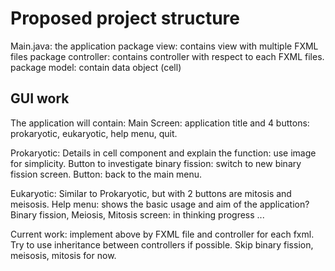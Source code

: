 # Proposed project structure

Main.java: the application
package view: contains view with multiple FXML files
package controller: contains controller with respect to each FXML files.
package model: contain data object (cell)

## GUI work

The application will contain:
Main Screen: application title and 4 buttons: prokaryotic, eukaryotic, help menu, quit.

Prokaryotic:
Details in cell component and explain the function: use image for simplicity.
Button to investigate binary fission: switch to new binary fission screen.
Button: back to the main menu.

Eukaryotic: Similar to Prokaryotic, but with 2 buttons are mitosis and meisosis.
Help menu:  shows the basic usage and aim of the application?
Binary fission, Meiosis, Mitosis screen: in thinking progress ...

Current work: implement above by FXML file and controller for each fxml. Try to use inheritance between controllers if possible. Skip binary fission, meisosis, mitosis for now.
